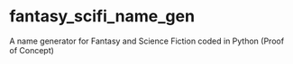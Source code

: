 # fantasy_scifi_name_gen
A name generator for Fantasy and Science Fiction coded in Python (Proof of Concept)
